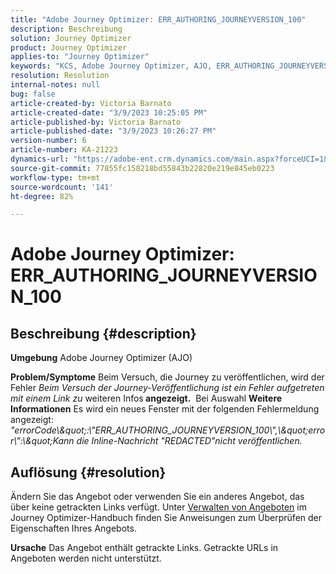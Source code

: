 ```yaml
---
title: "Adobe Journey Optimizer: ERR_AUTHORING_JOURNEYVERSION_100"
description: Beschreibung
solution: Journey Optimizer
product: Journey Optimizer
applies-to: "Journey Optimizer"
keywords: "KCS, Adobe Journey Optimizer, AJO, ERR_AUTHORING_JOURNEYVERSION_100, Journey veröffentlichen"
resolution: Resolution
internal-notes: null
bug: false
article-created-by: Victoria Barnato
article-created-date: "3/9/2023 10:25:05 PM"
article-published-by: Victoria Barnato
article-published-date: "3/9/2023 10:26:27 PM"
version-number: 6
article-number: KA-21223
dynamics-url: "https://adobe-ent.crm.dynamics.com/main.aspx?forceUCI=1&pagetype=entityrecord&etn=knowledgearticle&id=4597683b-c9be-ed11-83ff-6045bd006d92"
source-git-commit: 77855fc158218bd55843b22820e219e845eb0223
workflow-type: tm+mt
source-wordcount: '141'
ht-degree: 82%

---
```


# Adobe Journey Optimizer: ERR_AUTHORING_JOURNEYVERSION_100

## Beschreibung {#description}

<b>Umgebung</b>
Adobe Journey Optimizer (AJO)


<b>Problem/Symptome</b>
Beim Versuch, die Journey zu veröffentlichen, wird der Fehler *Beim Versuch der Journey-Veröffentlichung ist ein Fehler aufgetreten mit einem Link zu* weiteren Infos<b> angezeigt.</b>  Bei Auswahl <b>Weitere Informationen</b> Es wird ein neues Fenster mit der folgenden Fehlermeldung angezeigt:
*&quot;errorCode\\\&quot;:\\&quot;ERR_AUTHORING_JOURNEYVERSION_100\\&quot;,\\\&quot;error\\&quot;:\\\&quot;Kann die Inline-Nachricht &quot;REDACTED&quot;nicht veröffentlichen.*

## Auflösung {#resolution}


Ändern Sie das Angebot oder verwenden Sie ein anderes Angebot, das über keine getrackten Links verfügt. Unter [Verwalten von Angeboten](https://experienceleague.adobe.com/docs/journey-optimizer/using/offer-decisioning/managing-offers-in-the-offer-library/configure-offers/creating-personalized-offers.html?lang=de#offer-list) im Journey Optimizer-Handbuch finden Sie Anweisungen zum Überprüfen der Eigenschaften Ihres Angebots.


<b>Ursache</b>
Das Angebot enthält getrackte Links. Getrackte URLs in Angeboten werden nicht unterstützt.
